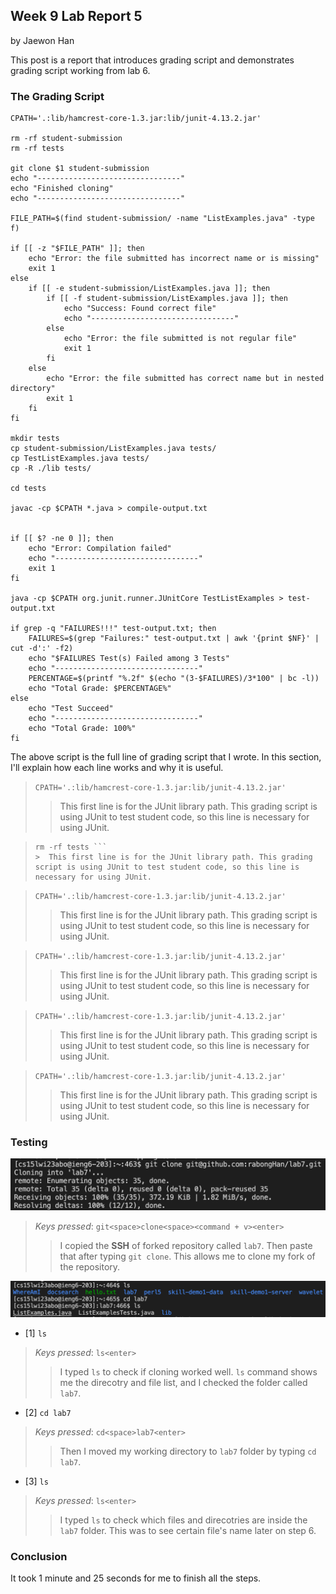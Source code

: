 ## Week 9 Lab Report 5
by Jaewon Han 

This post is a report that introduces grading script and demonstrates grading script working from lab 6. 

### The Grading Script
```
CPATH='.:lib/hamcrest-core-1.3.jar:lib/junit-4.13.2.jar'

rm -rf student-submission
rm -rf tests

git clone $1 student-submission
echo "--------------------------------"
echo "Finished cloning"
echo "--------------------------------"

FILE_PATH=$(find student-submission/ -name "ListExamples.java" -type f)

if [[ -z "$FILE_PATH" ]]; then
    echo "Error: the file submitted has incorrect name or is missing" 
    exit 1
else 
    if [[ -e student-submission/ListExamples.java ]]; then
        if [[ -f student-submission/ListExamples.java ]]; then
            echo "Success: Found correct file"
            echo "--------------------------------"
        else
            echo "Error: the file submitted is not regular file"
            exit 1
        fi
    else
        echo "Error: the file submitted has correct name but in nested directory"
        exit 1
    fi
fi

mkdir tests
cp student-submission/ListExamples.java tests/
cp TestListExamples.java tests/
cp -R ./lib tests/

cd tests

javac -cp $CPATH *.java > compile-output.txt


if [[ $? -ne 0 ]]; then
    echo "Error: Compilation failed"
    echo "--------------------------------"
    exit 1
fi

java -cp $CPATH org.junit.runner.JUnitCore TestListExamples > test-output.txt

if grep -q "FAILURES!!!" test-output.txt; then
    FAILURES=$(grep "Failures:" test-output.txt | awk '{print $NF}' | cut -d':' -f2)
    echo "$FAILURES Test(s) Failed among 3 Tests"
    echo "--------------------------------"
    PERCENTAGE=$(printf "%.2f" $(echo "(3-$FAILURES)/3*100" | bc -l))
    echo "Total Grade: $PERCENTAGE%"
else
    echo "Test Succeed"
    echo "--------------------------------"
    echo "Total Grade: 100%"
fi
```
The above script is the full line of grading script that I wrote. 
In this section, I'll explain how each line works and why it is useful. 

>   ``` CPATH='.:lib/hamcrest-core-1.3.jar:lib/junit-4.13.2.jar' ``` 
>>  This first line is for the JUnit library path. This grading script is using JUnit to test student code, so this line is necessary for using JUnit. 

>   ``` rm -rf student-submission 
>   rm -rf tests ``` 
>>  This first line is for the JUnit library path. This grading script is using JUnit to test student code, so this line is necessary for using JUnit. 

>   ``` CPATH='.:lib/hamcrest-core-1.3.jar:lib/junit-4.13.2.jar' ``` 
>>  This first line is for the JUnit library path. This grading script is using JUnit to test student code, so this line is necessary for using JUnit. 

>   ``` CPATH='.:lib/hamcrest-core-1.3.jar:lib/junit-4.13.2.jar' ``` 
>>  This first line is for the JUnit library path. This grading script is using JUnit to test student code, so this line is necessary for using JUnit. 

>   ``` CPATH='.:lib/hamcrest-core-1.3.jar:lib/junit-4.13.2.jar' ``` 
>>  This first line is for the JUnit library path. This grading script is using JUnit to test student code, so this line is necessary for using JUnit. 

>   ``` CPATH='.:lib/hamcrest-core-1.3.jar:lib/junit-4.13.2.jar' ``` 
>>  This first line is for the JUnit library path. This grading script is using JUnit to test student code, so this line is necessary for using JUnit. 
### Testing 
![](/images/step5_1.png)
>   *Keys pressed*: ``` git<space>clone<space><command + v><enter> ```
>>  I copied the **SSH** of forked repository called `lab7`. Then paste that after typing `git clone`. This allows me to clone my fork of the repository. 

![](/images/step5_2.png)
* [1] `ls`
>   *Keys pressed*: ``` ls<enter> ```
>>  I typed `ls` to check if cloning worked well. `ls` command shows me the direcotry and file list, and I checked the folder called `lab7`.  

* [2] `cd lab7`
>   *Keys pressed*: ``` cd<space>lab7<enter> ```
>>  Then I moved my working directory to `lab7` folder by typing `cd lab7`.

* [3] `ls`
>   *Keys pressed*: ``` ls<enter> ```
>>  I typed `ls` to check which files and direcotries are inside the `lab7` folder. This was to see certain file's name later on step 6. 

### Conclusion
It took 1 minute and 25 seconds for me to finish all the steps. 
